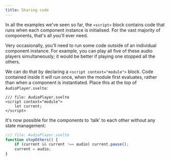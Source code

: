 ```yaml
---
title: Sharing code
---
```


In all the examples we've seen so far, the `<script>` block contains code that runs when each component instance is initialised. For the vast majority of components, that's all you'll ever need.

Very occasionally, you'll need to run some code outside of an individual component instance. For example, you can play all five of these audio players simultaneously; it would be better if playing one stopped all the others.

We can do that by declaring a `<script context="module">` block. Code contained inside it will run once, when the module first evaluates, rather than when a component is instantiated. Place this at the top of `AudioPlayer.svelte`:

```svelte
/// file: AudioPlayer.svelte
<script context="module">
	let current;
</script>
```

It's now possible for the components to 'talk' to each other without any state management:

```js
/// file: AudioPlayer.svelte
function stopOthers() {
	if (current && current !== audio) current.pause();
	current = audio;
}
```
